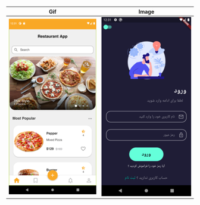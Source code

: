 

| Gif  | Image |
| ------------- | ------------- |
|  <img src="https://github.com/fluttersample/Restaurant-App/blob/main/Screenshot_1645520519.png" width="300" />| <img src="https://github.com/fluttersample/ui_login/blob/main/sc.png" width="300" />  |









